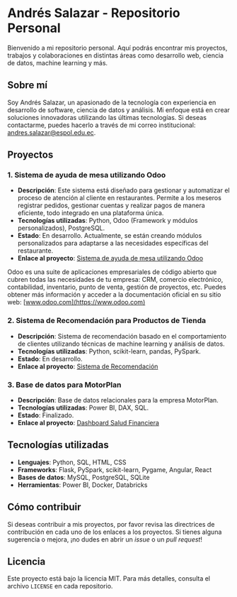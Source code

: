 # Andrés Salazar - Repositorio Personal

Bienvenido a mi repositorio personal. Aquí podrás encontrar mis proyectos, trabajos y colaboraciones en distintas áreas como desarrollo web, ciencia de datos, machine learning y más.

## Sobre mí
Soy Andrés Salazar, un apasionado de la tecnología con experiencia en desarrollo de software, ciencia de datos y análisis. Mi enfoque está en crear soluciones innovadoras utilizando las últimas tecnologías. Si deseas contactarme, puedes hacerlo a través de mi correo institucional: [andres.salazar@espol.edu.ec](mailto:aasalazar@espol.edu.ec).

## Proyectos

### 1. **Sistema de ayuda de mesa utilizando Odoo**
- **Descripción**: Este sistema está diseñado para gestionar y automatizar el proceso de atención al cliente en restaurantes. Permite a los meseros registrar pedidos, gestionar cuentas y realizar pagos de manera eficiente, todo integrado en una plataforma única.
- **Tecnologías utilizadas**: Python, Odoo (Framework y módulos personalizados), PostgreSQL.
- **Estado**: En desarrollo. Actualmente, se están creando módulos personalizados para adaptarse a las necesidades específicas del restaurante.
- **Enlace al proyecto**: [Sistema de ayuda de mesa utilizando Odoo](https://github.com/andressalazar/sistema-ayuda-mesa-odoo)

Odoo es una suite de aplicaciones empresariales de código abierto que cubren todas las necesidades de tu empresa: CRM, comercio electrónico, contabilidad, inventario, punto de venta, gestión de proyectos, etc. Puedes obtener más información y acceder a la documentación oficial en su sitio web: [www.odoo.com](https://www.odoo.com)

### 2. **Sistema de Recomendación para Productos de Tienda**
- **Descripción**: Sistema de recomendación basado en el comportamiento de clientes utilizando técnicas de machine learning y análisis de datos.
- **Tecnologías utilizadas**: Python, scikit-learn, pandas, PySpark.
- **Estado**: En desarrollo.
- **Enlace al proyecto**: [Sistema de Recomendación](https://github.com/andressalazar/PreTaws)

### 3. **Base de datos para MotorPlan**
- **Descripción**: Base de datos relacionales para la empresa MotorPlan. 
- **Tecnologías utilizadas**: Power BI, DAX, SQL.
- **Estado**: Finalizado.
- **Enlace al proyecto**: [Dashboard Salud Financiera](https://github.com/andressalazar/MotorplanDB)

## Tecnologías utilizadas
- **Lenguajes**: Python, SQL, HTML, CSS
- **Frameworks**: Flask, PySpark, scikit-learn, Pygame, Angular, React
- **Bases de datos**: MySQL, PostgreSQL, SQLite
- **Herramientas**: Power BI, Docker, Databricks



## Cómo contribuir
Si deseas contribuir a mis proyectos, por favor revisa las directrices de contribución en cada uno de los enlaces a los proyectos. Si tienes alguna sugerencia o mejora, ¡no dudes en abrir un *issue* o un *pull request*!

## Licencia
Este proyecto está bajo la licencia MIT. Para más detalles, consulta el archivo `LICENSE` en cada repositorio.
